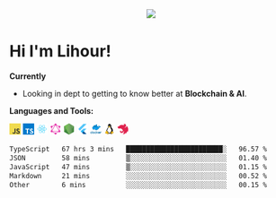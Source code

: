 
<div align="center">
  <img src="https://assets.website-files.com/5e51b3b0337309d672efd94c/5e51cc5933d368febc351897_footer-img.svg">
</div>

# Hi I'm Lihour!

**Currently**
<!---
- Lead a small startup called [AsurRaa](https://github.com/asurraa).
-->
- Looking in dept to getting to know better at **Blockchain & AI**.

**Languages and Tools:**  

<code><img height="20" src="https://raw.githubusercontent.com/github/explore/80688e429a7d4ef2fca1e82350fe8e3517d3494d/topics/javascript/javascript.png"></code>
<code><img height="20" src="https://raw.githubusercontent.com/github/explore/80688e429a7d4ef2fca1e82350fe8e3517d3494d/topics/typescript/typescript.png"></code>
<code><img height="20" src="https://raw.githubusercontent.com/github/explore/80688e429a7d4ef2fca1e82350fe8e3517d3494d/topics/react/react.png"></code>
<code><img height="20" src="https://raw.githubusercontent.com/github/explore/5c058a388828bb5fde0bcafd4bc867b5bb3f26f3/topics/graphql/graphql.png"></code>
<code><img height="20" src="https://raw.githubusercontent.com/github/explore/80688e429a7d4ef2fca1e82350fe8e3517d3494d/topics/nodejs/nodejs.png"></code>
<code><img height="20" src="https://raw.githubusercontent.com/github/explore/cebd63002168a05a6a642f309227eefeccd92950/topics/flutter/flutter.png"/></code>
<code><img height="20" src="https://raw.githubusercontent.com/github/explore/80688e429a7d4ef2fca1e82350fe8e3517d3494d/topics/docker/docker.png"/></code>
<code><img height="20" src="https://raw.githubusercontent.com/github/explore/80688e429a7d4ef2fca1e82350fe8e3517d3494d/topics/linux/linux.png"/></code>
<code><img height="20" src="https://raw.githubusercontent.com/github/explore/37c71fdca4e12086faf8c7009793d2eb588c914e/topics/nestjs/nestjs.png"/></code>


<!--START_SECTION:waka-->
```text
TypeScript   67 hrs 3 mins   ████████████████████████░   96.57 % 
JSON         58 mins         ▒░░░░░░░░░░░░░░░░░░░░░░░░   01.40 % 
JavaScript   47 mins         ▒░░░░░░░░░░░░░░░░░░░░░░░░   01.15 % 
Markdown     21 mins         ░░░░░░░░░░░░░░░░░░░░░░░░░   00.52 % 
Other        6 mins          ░░░░░░░░░░░░░░░░░░░░░░░░░   00.15 % 
```
<!--END_SECTION:waka-->

